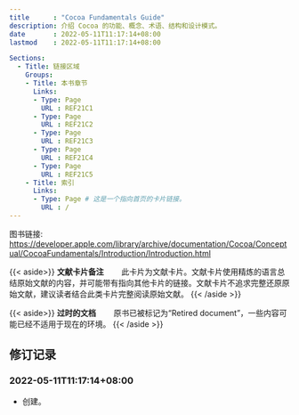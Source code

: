 ```yaml
---
title      : "Cocoa Fundamentals Guide"
description: 介绍 Cocoa 的功能、概念、术语、结构和设计模式。
date       : 2022-05-11T11:17:14+08:00
lastmod    : 2022-05-11T11:17:14+08:00

Sections:
  - Title: 链接区域
    Groups:
    - Title: 本书章节
      Links:
      - Type: Page
        URL : REF21C1
      - Type: Page
        URL : REF21C2
      - Type: Page
        URL : REF21C3
      - Type: Page
        URL : REF21C4
      - Type: Page
        URL : REF21C5
    - Title: 索引
      Links:
      - Type: Page # 这是一个指向首页的卡片链接。
        URL : /
---
```


图书链接: https://developer.apple.com/library/archive/documentation/Cocoa/Conceptual/CocoaFundamentals/Introduction/Introduction.html

{{< aside>}}
**文献卡片备注**
　　此卡片为文献卡片。文献卡片使用精炼的语言总结原始文献的内容，并可能带有指向其他卡片的链接。文献卡片不追求完整还原原始文献，建议读者结合此类卡片完整阅读原始文献。
{{< /aside >}}

{{< aside>}}
**过时的文档**
　　原书已被标记为“Retired document”，一些内容可能已经不适用于现在的环境。
{{< /aside >}}

## 修订记录
### 2022-05-11T11:17:14+08:00
* 创建。